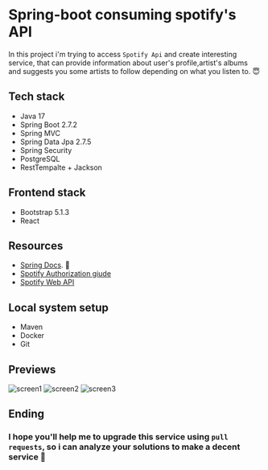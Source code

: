 # Spring-boot consuming spotify's API
In this project i'm trying to access `Spotify Api` and create interesting service, that can provide information about user's profile,artist's albums and suggests you some artists to follow depending on what you listen to. :innocent:

## Tech stack
* Java 17
* Spring Boot 2.7.2
* Spring MVC
* Spring Data Jpa 2.7.5
* Spring Security
* PostgreSQL
* RestTempalte + Jackson
## Frontend stack
* Bootstrap 5.1.3
* React
## Resources
* [Spring Docs](https://docs.spring.io/spring-framework/docs/current/reference/html). :leaves:
* [Spotify Authorization giude](https://developer.spotify.com/documentation/general/guides/authorization/)
* [Spotify Web API](https://developer.spotify.com/documentation/web-api/reference/#/)
## Local system setup
* Maven
* Docker
* Git
## Previews
![screen1](https://user-images.githubusercontent.com/65613909/223071682-df5d8e3c-98ff-4a25-b30b-93abda98a5b9.png)
![screen2](https://user-images.githubusercontent.com/65613909/223071694-622bd190-fc0c-4dbd-8c08-c05695f8d778.png)
![screen3](https://user-images.githubusercontent.com/65613909/223071713-86952fcb-ec9f-471a-93cb-824aa888dcd4.png)
## Ending
### I hope you'll help me to upgrade this service using `pull requests`, so i can analyze your solutions to make a decent service :brain:

